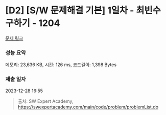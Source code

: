 # [D2] [S/W 문제해결 기본] 1일차 - 최빈수 구하기 - 1204 

[문제 링크](https://swexpertacademy.com/main/code/problem/problemDetail.do?contestProbId=AV13zo1KAAACFAYh) 

### 성능 요약

메모리: 23,636 KB, 시간: 126 ms, 코드길이: 1,398 Bytes

### 제출 일자

2023-12-28 16:55



> 출처: SW Expert Academy, https://swexpertacademy.com/main/code/problem/problemList.do
